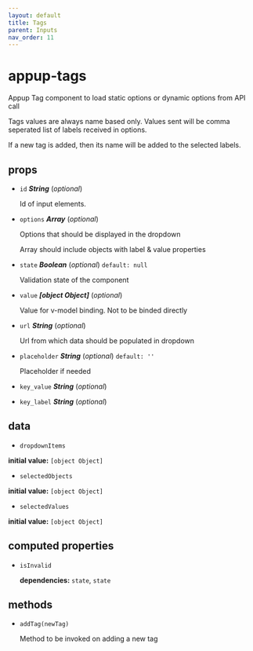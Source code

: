 ```yaml
---
layout: default
title: Tags
parent: Inputs
nav_order: 11
---
```


# appup-tags 

Appup Tag component to load static options or dynamic options from API call

Tags values are always name based only. Values sent will be comma seperated list of labels received in options.

If a new tag is added, then its name will be added to the selected labels. 

## props 

- `id` ***String*** (*optional*) 

  Id of input elements. 

- `options` ***Array*** (*optional*) 

  Options that should be displayed in the dropdown
  
  Array should include objects with label & value properties 

- `state` ***Boolean*** (*optional*) `default: null` 

  Validation state of the component 

- `value` ***[object Object]*** (*optional*) 

  Value for v-model binding. Not to be binded directly 

- `url` ***String*** (*optional*) 

  Url from which data should be populated in dropdown 

- `placeholder` ***String*** (*optional*) `default: ''` 

  Placeholder if needed 

- `key_value` ***String*** (*optional*) 

- `key_label` ***String*** (*optional*) 

## data 

- `dropdownItems` 

**initial value:** `[object Object]` 

- `selectedObjects` 

**initial value:** `[object Object]` 

- `selectedValues` 

**initial value:** `[object Object]` 

## computed properties 

- `isInvalid` 

   **dependencies:** `state`, `state` 


## methods 

- `addTag(newTag)` 

  Method to be invoked on adding a new tag 

